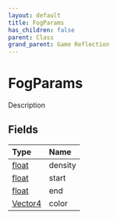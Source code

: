 ```yaml
---
layout: default
title: FogParams
has_children: false
parent: Class
grand_parent: Game Reflection
---
```

# FogParams
Description 

## Fields

| Type | Name |
|:----------|:--------------|
| [float](/riftbreaker-wiki/docs/game-reflection/components/float/) | density |
| [float](/riftbreaker-wiki/docs/game-reflection/components/float/) | start |
| [float](/riftbreaker-wiki/docs/game-reflection/components/float/) | end |
| [Vector4](/riftbreaker-wiki/docs/game-reflection/classes/vector4/) | color |

